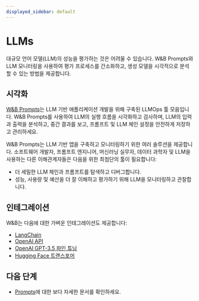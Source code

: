 ```yaml
---
displayed_sidebar: default
---
```


# LLMs

대규모 언어 모델(LLM)의 성능을 평가하는 것은 어려울 수 있습니다. W&B Prompts와 LLM 모니터링을 사용하여 평가 프로세스를 간소화하고, 생성 모델을 시각적으로 분석할 수 있는 방법을 제공합니다.

## 시각화

[W&B Prompts](./prompts/intro.md)는 LLM 기반 애플리케이션 개발을 위해 구축된 LLMOps 툴 모음입니다. W&B Prompts를 사용하여 LLM의 실행 흐름을 시각화하고 검사하며, LLM의 입력과 출력을 분석하고, 중간 결과를 보고, 프롬프트 및 LLM 체인 설정을 안전하게 저장하고 관리하세요.

W&B Prompts는 LLM 기반 앱을 구축하고 모니터링하기 위한 여러 솔루션을 제공합니다. 소프트웨어 개발자, 프롬프트 엔지니어, 머신러닝 실무자, 데이터 과학자 및 LLM을 사용하는 다른 이해관계자들은 다음을 위한 최첨단의 툴이 필요합니다:

- 더 세밀한 LLM 체인과 프롬프트를 탐색하고 디버그합니다.
- 성능, 사용량 및 예산을 더 잘 이해하고 평가하기 위해 LLM을 모니터링하고 관찰합니다.

## 인테그레이션

W&B는 다음에 대한 가벼운 인테그레이션도 제공합니다:

- [LangChain](./integrations/langchain.md)
- [OpenAI API](./integrations/other/openai-api.md)
- [OpenAI GPT-3.5 파인 튜닝](./integrations/other/openai-fine-tuning.md)
- [Hugging Face 트랜스포머](./integrations/huggingface.md)

## 다음 단계

- [Prompts](./prompts/intro.md)에 대한 보다 자세한 문서를 확인하세요.